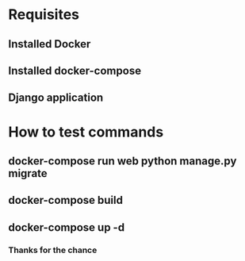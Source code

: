 # Requisites

## Installed Docker
## Installed docker-compose
## Django application

# How to test commands
## docker-compose run web python manage.py migrate
## docker-compose build
## docker-compose up -d

### Thanks for the chance